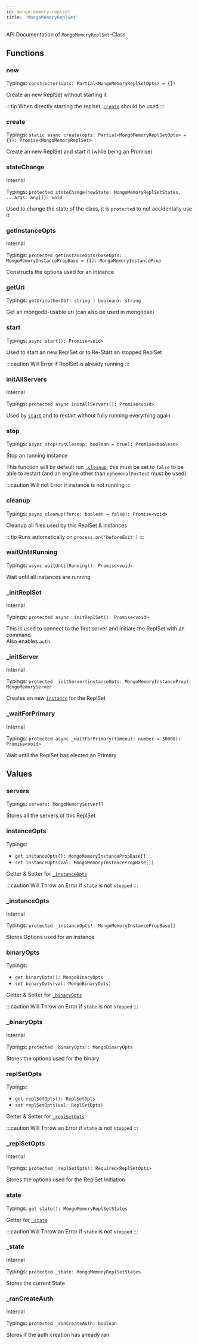 ```yaml
---
id: mongo-memory-replset
title: 'MongoMemoryReplSet'
---
```


API Documentation of `MongoMemoryReplSet`-Class

## Functions

### new

Typings: `constructor(opts: Partial<MongoMemoryReplSetOpts> = {})`

Create an new ReplSet without starting it

:::tip
When directly starting the replset, [`create`](#create) should be used
:::

### create

Typings: `static async create(opts: Partial<MongoMemoryReplSetOpts> = {}): Promise<MongoMemoryReplSet>`

Create an new ReplSet and start it (while being an Promise)

### stateChange

<span class="badge badge--warning">Internal</span>

Typings: `protected stateChange(newState: MongoMemoryReplSetStates, ...args: any[]): void`

Used to change the state of the class, it is `protected` to not accidentally use it

### getInstanceOpts

<span class="badge badge--warning">Internal</span>

Typings: `protected getInstanceOpts(baseOpts: MongoMemoryInstancePropBase = {}): MongoMemoryInstanceProp`

Constructs the options used for an instance

### getUri

Typings: `getUri(otherDb?: string | boolean): string`

Get an mongodb-usable uri (can also be used in mongoose)

### start

Typings: `async start(): Promise<void>`

Used to start an new ReplSet or to Re-Start an stopped ReplSet

:::caution
Will Error if ReplSet is already running
:::

### initAllServers

<span class="badge badge--warning">Internal</span>

Typings: `protected async initAllServers(): Promise<void>`

Used by [`start`](#start) and to restart without fully running everything again

### stop

Typings: `async stop(runCleanup: boolean = true): Promise<boolean>`

Stop an running instance

This function will by default run [`.cleanup`](#cleanup), this must be set to `false` to be able to restart (and an engine other than `ephemeralForTest` must be used)

:::caution
Will not Error if instance is not running
:::

### cleanup

Typings: `async cleanup(force: boolean = false): Promise<void>`

Cleanup all files used by this ReplSet & instances

:::tip
Runs automatically on `process.on('beforeExit')`
:::

### waitUntilRunning

Typings: `async waitUntilRunning(): Promise<void>`

Wait until all instances are running

### _initReplSet

<span class="badge badge--warning">Internal</span>

Typings: `protected async _initReplSet(): Promise<void>`

This is used to connect to the first server and initiate the ReplSet with an command<br/>
Also enables `auth`

### _initServer

<span class="badge badge--warning">Internal</span>

Typings: `protected _initServer(instanceOpts: MongoMemoryInstanceProp): MongoMemoryServer`

Creates an new [`instance`](./mongomemoryserver.md) for the ReplSet

### _waitForPrimary

<span class="badge badge--warning">Internal</span>

Typings: `protected async _waitForPrimary(timeout: number = 30000): Promise<void>`

Wait until the ReplSet has elected an Primary

## Values

### servers

Typings: `servers: MongoMemoryServer[]`

Stores all the servers of this ReplSet

### instanceOpts

Typings:

- `get instanceOpts(): MongoMemoryInstancePropBase[]`
- `set instanceOpts(val: MongoMemoryInstancePropBase[])`

Getter & Setter for [`_instanceOpts`](#_instanceOpts)

:::caution
Will Throw an Error if `state` is not `stopped`
:::

### _instanceOpts

<span class="badge badge--warning">Internal</span>

Typings: `protected _instanceOpts!: MongoMemoryInstancePropBase[]`

Stores Options used for an instance

### binaryOpts

Typings:

- `get binaryOpts(): MongoBinaryOpts`
- `set binaryOpts(val: MongoBinaryOpts)`

Getter & Setter for [`_binaryOpts`](#_binaryOpts)

:::caution
Will Throw an Error if `state` is not `stopped`
:::

### _binaryOpts

<span class="badge badge--warning">Internal</span>

Typings: `protected _binaryOpts!: MongoBinaryOpts`

Stores the options used for the binary

### replSetOpts

Typings:

- `get replSetOpts(): ReplSetOpts`
- `set replSetOpts(val: ReplSetOpts)`

Getter & Setter for [`_replSetOpts`](#_replSetOpts)

:::caution
Will Throw an Error if `state` is not `stopped`
:::

### _replSetOpts

<span class="badge badge--warning">Internal</span>

Typings: `protected _replSetOpts!: Required<ReplSetOpts>`

Stores the options used for the ReplSet Initiation

### state

Typings: `get state(): MongoMemoryReplSetStates`

Getter for [`_state`](#_state)

:::caution
Will Throw an Error if `state` is not `stopped`
:::

### _state

<span class="badge badge--warning">Internal</span>

Typings: `protected _state: MongoMemoryReplSetStates`

Stores the current State

### _ranCreateAuth

<span class="badge badge--warning">Internal</span>

Typings: `protected _ranCreateAuth: boolean`

Stores if the auth creation has already ran
